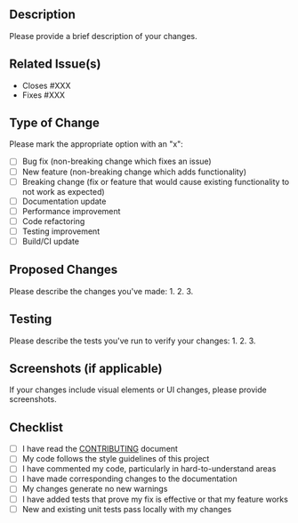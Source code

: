 ## Description
Please provide a brief description of your changes.

## Related Issue(s)
- Closes #XXX
- Fixes #XXX

## Type of Change
Please mark the appropriate option with an "x":
- [ ] Bug fix (non-breaking change which fixes an issue)
- [ ] New feature (non-breaking change which adds functionality)
- [ ] Breaking change (fix or feature that would cause existing functionality to not work as expected)
- [ ] Documentation update
- [ ] Performance improvement
- [ ] Code refactoring
- [ ] Testing improvement
- [ ] Build/CI update

## Proposed Changes
Please describe the changes you've made:
1. 
2. 
3. 

## Testing
Please describe the tests you've run to verify your changes:
1. 
2. 
3. 

## Screenshots (if applicable)
If your changes include visual elements or UI changes, please provide screenshots.

## Checklist
- [ ] I have read the [CONTRIBUTING](../CONTRIBUTING.md) document
- [ ] My code follows the style guidelines of this project
- [ ] I have commented my code, particularly in hard-to-understand areas
- [ ] I have made corresponding changes to the documentation
- [ ] My changes generate no new warnings
- [ ] I have added tests that prove my fix is effective or that my feature works
- [ ] New and existing unit tests pass locally with my changes
